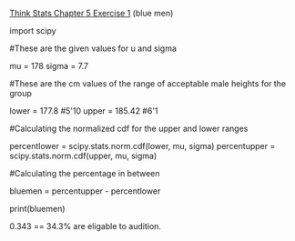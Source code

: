 [Think Stats Chapter 5 Exercise 1](http://greenteapress.com/thinkstats2/html/thinkstats2006.html#toc50) (blue men)

import scipy

#These are the given values for u and sigma

mu = 178
sigma = 7.7

#These are the cm values of the range of acceptable male heights for the group

lower = 177.8 #5'10
upper = 185.42 #6'1

#Calculating the normalized cdf for the upper and lower ranges

percentlower = scipy.stats.norm.cdf(lower, mu, sigma)
percentupper = scipy.stats.norm.cdf(upper, mu, sigma)

#Calculating the percentage in between

bluemen = percentupper - percentlower

print(bluemen)

0.343 == 34.3% are eligable to audition.
